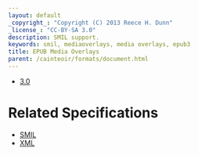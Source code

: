 ```yaml
---
layout: default
_copyright_: "Copyright (C) 2013 Reece H. Dunn"
_license_: "CC-BY-SA 3.0"
description: SMIL support.
keywords: smil, mediaoverlays, media overlays, epub3
title: EPUB Media Overlays
parent: /cainteoir/formats/document.html
---
```


*  [3.0](mediaoverlays30)

# Related Specifications

*  [SMIL](smil)
*  [XML](xml)
